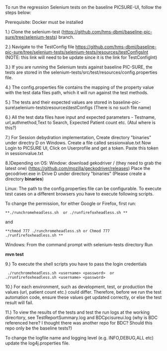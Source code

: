 To run the regression Selenium tests on the baseline PICSURE-UI, follow the steps below:

Prerequisite: Docker must be installed 

1.) Clone the selenium-test (https://github.com/hms-dbmi/baseline-pic-sure/tree/selenium-tests) branch.

2.) Navigate to the TestConfig file https://github.com/hms-dbmi/baseline-pic-sure/tree/selenium-tests/selenium-tests/resources/testConfigsInt   (NOTE: this link will need to be update since it is the link for TestConfigInt) 

3.) If you are running the Selenium tests against baseline PIC-SURE, the tests are stored in the selenium-tests/src/test/resources/config.properties file.

4.) The config.properties file contains the mapping of the property value with the test data files path, which it will run against the test methods. 

5.) The tests and their expected values are stored in baseline-pic-sure\selenium-tests\resources\testConfigs  (There is no such file name) 

6.) All the test data files have input and expected parameters - Testname, url,authmethod,Text to Search, Expected Patient count etc. 
   (Atul where is this?) 
   
7.) For Session debydration implementation, Create directory "binaries" under directry D on Windows. Create a file called sessionvalue.txt
    Now Login to PICSURE UI, Click on Userprofile and get a token. Paste this token in sessionvalue.txt
     

8.)Depending on OS:  Window: download gekodriver / (they need to grab the latest one) (https://github.com/mozilla/geckodriver/releases) 
                             Place the gecodriver.exe in Drive D under directory "binaries" (Please create a directory **binaries**)                
                             
      
 Linux: The path to the config.properties file can be configurable. To execute test cases on a different browsers you have to execute following 
  scripts.
  
 To change the permission, for either Google or Firefox, first run: 
 ```
 **./runchromeheadless.sh  or ./runfirefoxheadless.sh **
 ```
 and 
 ```
 **chmod 777 ./runchromeheadless.sh or Chmod 777 ./runfirefoxheadless.sh **
 ```
Windows: From the command prompt with selenium-tests directory Run 

**mvn test**


9.) To execute the shell scripts you have to pass the login credentials  
 ```
  ./runchromeheadless.sh <username> <password>	or ./runfirefoxheadless.sh <username> <password>
 ```
 
10.) For each environment, such as development, test, or production the values (url, patient count etc.)
   could differ. Therefore, before we run the test automation code, ensure these values get updated correctly, or else the test result will fail.

11.) To view the results of the tests and test the run logs at the working direcrtory, see TestReportSummary.log and BDCpcisureui.log (why is BDC referenced here? I thought there was another repo for BDC? Should this repo only be the baseline tests?) 
 
  To change the logfile name and logging level (e.g. INFO,DEBUG,ALL etc) update the log4j.properties file.
  
  

